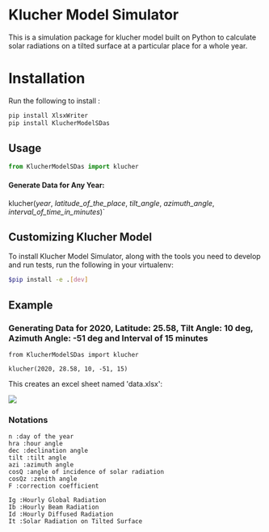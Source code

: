 # Klucher Model Simulator

This is a simulation package for klucher model built on Python to calculate solar radiations on a tilted surface at a particular place for a whole year.

# Installation

Run the following  to install :

```python
pip install XlsxWriter
pip install KlucherModelSDas
```

## Usage

```python
from KlucherModelSDas import klucher
```

#### Generate Data for Any Year:

klucher(*year*, *latitude_of_the_place*, *tilt_angle*, *azimuth_angle*, *interval_of_time_in_minutes*)`



## Customizing Klucher Model

To install Klucher Model Simulator, along with the tools you need to develop and run tests, run the following in your virtualenv:

```bash
$pip install -e .[dev]
```

## Example

### Generating Data for 2020, Latitude: 25.58, Tilt Angle: 10 deg, Azimuth Angle: -51 deg and Interval of 15 minutes

```
from KlucherModelSDas import klucher

klucher(2020, 28.58, 10, -51, 15)
```

This creates an excel sheet named 'data.xlsx':

![](image/README/1611088978209.png)

### Notations

```
n :day of the year
hra :hour angle
dec :declination angle
tilt :tilt angle
azi :azimuth angle
cosQ :angle of incidence of solar radiation
cosQz :zenith angle
F :correction coefficient
  
Ig :Hourly Global Radiation
Ib :Hourly Beam Radiation
Id :Hourly Diffused Radiation
It :Solar Radiation on Tilted Surface
```
